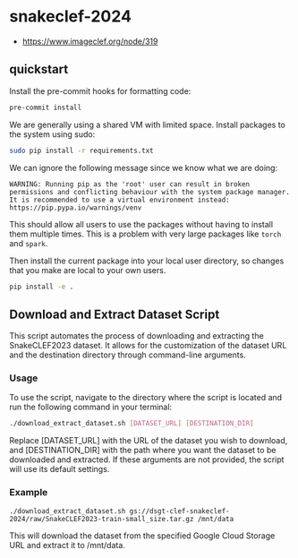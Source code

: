 # snakeclef-2024

- https://www.imageclef.org/node/319

## quickstart

Install the pre-commit hooks for formatting code:

```bash
pre-commit install
```

We are generally using a shared VM with limited space.
Install packages to the system using sudo:

```bash
sudo pip install -r requirements.txt
```

We can ignore the following message since we know what we are doing:

```
WARNING: Running pip as the 'root' user can result in broken permissions and conflicting behaviour with the system package manager. It is recommended to use a virtual environment instead: https://pip.pypa.io/warnings/venv
```

This should allow all users to use the packages without having to install them multiple times.
This is a problem with very large packages like `torch` and `spark`.

Then install the current package into your local user directory, so changes that you make are local to your own users.

```bash
pip install -e .
```

## Download and Extract Dataset Script

This script automates the process of downloading and extracting the SnakeCLEF2023 dataset. It allows for the customization of the dataset URL and the destination directory through command-line arguments.

### Usage

To use the script, navigate to the directory where the script is located and run the following command in your terminal:

```bash
./download_extract_dataset.sh [DATASET_URL] [DESTINATION_DIR]
```

Replace [DATASET_URL] with the URL of the dataset you wish to download, and [DESTINATION_DIR] with the path where you want the dataset to be downloaded and extracted. If these arguments are not provided, the script will use its default settings.

### Example

```
./download_extract_dataset.sh gs://dsgt-clef-snakeclef-2024/raw/SnakeCLEF2023-train-small_size.tar.gz /mnt/data
```

This will download the dataset from the specified Google Cloud Storage URL and extract it to /mnt/data.
